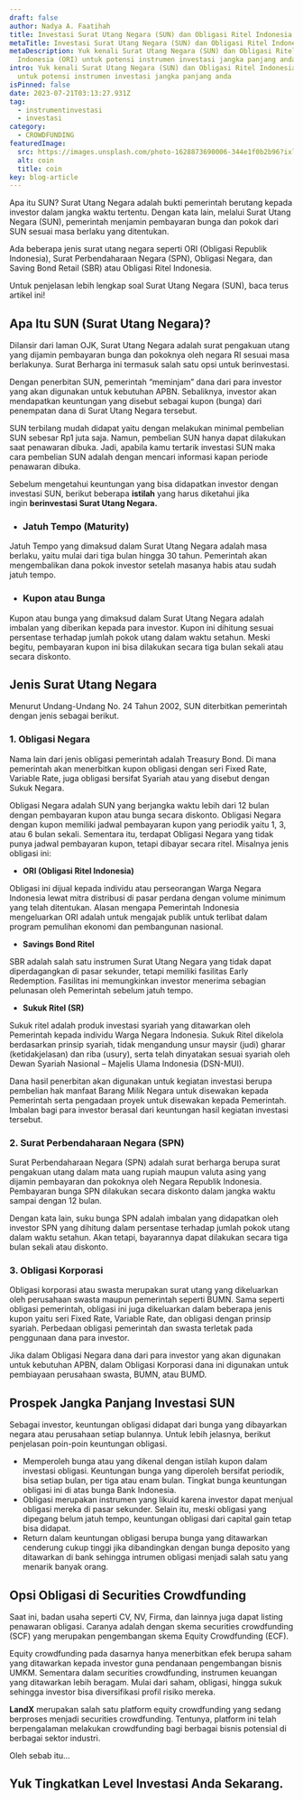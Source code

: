 ```yaml
---
draft: false
author: Nadya A. Faatihah
title: Investasi Surat Utang Negara (SUN) dan Obligasi Ritel Indonesia (ORI)
metaTitle: Investasi Surat Utang Negara (SUN) dan Obligasi Ritel Indonesia (ORI)
metaDescription: Yuk kenali Surat Utang Negara (SUN) dan Obligasi Ritel
  Indonesia (ORI) untuk potensi instrumen investasi jangka panjang anda
intro: Yuk kenali Surat Utang Negara (SUN) dan Obligasi Ritel Indonesia (ORI)
  untuk potensi instrumen investasi jangka panjang anda
isPinned: false
date: 2023-07-21T03:13:27.931Z
tag:
  - instrumentinvestasi
  - investasi
category:
  - CROWDFUNDING
featuredImage:
  src: https://images.unsplash.com/photo-1628873690006-344e1f0b2b96?ixlib=rb-1.2.1&ixid=MnwxMjA3fDB8MHxwaG90by1wYWdlfHx8fGVufDB8fHx8&auto=format&fit=crop&w=870&q=80
  alt: coin
  title: coin
key: blog-article
---
```

Apa itu SUN? Surat Utang Negara adalah bukti pemerintah berutang kepada investor dalam jangka waktu tertentu. Dengan kata lain, melalui Surat Utang Negara (SUN), pemerintah menjamin pembayaran bunga dan pokok dari SUN sesuai masa berlaku yang ditentukan.

Ada beberapa jenis surat utang negara seperti ORI (Obligasi Republik Indonesia), Surat Perbendaharaan Negara (SPN), Obligasi Negara, dan Saving Bond Retail (SBR) atau Obligasi Ritel Indonesia.

Untuk penjelasan lebih lengkap soal Surat Utang Negara (SUN), baca terus artikel ini!

## Apa Itu SUN (Surat Utang Negara)?

Dilansir dari laman OJK, Surat Utang Negara adalah surat pengakuan utang yang dijamin pembayaran bunga dan pokoknya oleh negara RI sesuai masa berlakunya. Surat Berharga ini termasuk salah satu opsi untuk berinvestasi. 

Dengan penerbitan SUN, pemerintah “meminjam” dana dari para investor yang akan digunakan untuk kebutuhan APBN. Sebaliknya, investor akan mendapatkan keuntungan yang disebut sebagai kupon (bunga) dari penempatan dana di Surat Utang Negara tersebut.

SUN terbilang mudah didapat yaitu dengan melakukan minimal pembelian SUN sebesar Rp1 juta saja. Namun, pembelian SUN hanya dapat dilakukan saat penawaran dibuka. Jadi, apabila kamu tertarik investasi SUN maka cara pembelian SUN adalah dengan mencari informasi kapan periode penawaran dibuka.

Sebelum mengetahui keuntungan yang bisa didapatkan investor dengan investasi SUN, berikut beberapa **istilah** yang harus diketahui jika ingin **berinvestasi Surat Utang Negara.**

* ### **Jatuh Tempo (Mat**urity)

Jatuh Tempo yang dimaksud dalam Surat Utang Negara adalah masa berlaku, yaitu mulai dari tiga bulan hingga 30 tahun. Pemerintah akan mengembalikan dana pokok investor setelah masanya habis atau sudah jatuh tempo.

* ### Kupon atau Bunga 

Kupon atau bunga yang dimaksud dalam Surat Utang Negara adalah imbalan yang diberikan kepada para investor. Kupon ini dihitung sesuai persentase terhadap jumlah pokok utang dalam waktu setahun. Meski begitu, pembayaran kupon ini bisa dilakukan secara tiga bulan sekali atau secara diskonto.

## Jenis Surat Utang Negara

Menurut Undang-Undang No. 24 Tahun 2002, SUN diterbitkan pemerintah dengan jenis sebagai berikut.

### 1. Obligasi Negara

Nama lain dari jenis obligasi pemerintah adalah Treasury Bond. Di mana pemerintah akan menerbitkan kupon obligasi dengan seri Fixed Rate, Variable Rate, juga obligasi bersifat Syariah atau yang disebut dengan Sukuk Negara. 

Obligasi Negara adalah SUN yang berjangka waktu lebih dari 12 bulan dengan pembayaran kupon atau bunga secara diskonto. Obligasi Negara dengan kupon memiliki jadwal pembayaran kupon yang periodik yaitu 1, 3, atau 6 bulan sekali. Sementara itu, terdapat Obligasi Negara yang tidak punya jadwal pembayaran kupon, tetapi dibayar secara ritel. Misalnya jenis obligasi ini:

* **ORI (Obligasi Ritel Indonesia)**

Obligasi ini dijual kepada individu atau perseorangan Warga Negara Indonesia lewat mitra distribusi di pasar perdana dengan volume minimum yang telah ditentukan. Alasan mengapa Pemerintah Indonesia mengeluarkan ORI adalah untuk mengajak publik untuk terlibat dalam program pemulihan ekonomi dan pembangunan nasional.

* **Savings Bond Ritel**

SBR adalah salah satu instrumen Surat Utang Negara yang tidak dapat diperdagangkan di pasar sekunder, tetapi memiliki fasilitas Early Redemption. Fasilitas ini memungkinkan investor menerima sebagian pelunasan oleh Pemerintah sebelum jatuh tempo.

* **Sukuk Ritel (SR)**

Sukuk ritel adalah produk investasi syariah yang ditawarkan oleh Pemerintah kepada individu Warga Negara Indonesia. Sukuk Ritel dikelola berdasarkan prinsip syariah, tidak mengandung unsur maysir (judi) gharar (ketidakjelasan) dan riba (usury), serta telah dinyatakan sesuai syariah oleh Dewan Syariah Nasional – Majelis Ulama Indonesia (DSN-MUI).

Dana hasil penerbitan akan digunakan untuk kegiatan investasi berupa pembelian hak manfaat Barang Milik Negara untuk disewakan kepada Pemerintah serta pengadaan proyek untuk disewakan kepada Pemerintah. Imbalan bagi para investor berasal dari keuntungan hasil kegiatan investasi tersebut.

### 2. Surat Perbendaharaan Negara (SPN)

Surat Perbendaharaan Negara (SPN) adalah surat berharga berupa surat pengakuan utang dalam mata uang rupiah maupun valuta asing yang dijamin pembayaran dan pokoknya oleh Negara Republik Indonesia. Pembayaran bunga SPN dilakukan secara diskonto dalam jangka waktu sampai dengan 12 bulan. 

Dengan kata lain, suku bunga SPN adalah imbalan yang didapatkan oleh investor SPN yang dihitung dalam persentase terhadap jumlah pokok utang dalam waktu setahun. Akan tetapi, bayarannya dapat dilakukan secara tiga bulan sekali atau diskonto.

### 3. Obligasi Korporasi

Obligasi korporasi atau swasta merupakan surat utang yang dikeluarkan oleh perusahaan swasta maupun pemerintah seperti BUMN. Sama seperti obligasi pemerintah, obligasi ini juga dikeluarkan dalam beberapa jenis kupon yaitu seri Fixed Rate, Variable Rate, dan obligasi dengan prinsip syariah. Perbedaan obligasi pemerintah dan swasta terletak pada penggunaan dana para investor. 

Jika dalam Obligasi Negara dana dari para investor yang akan digunakan untuk kebutuhan APBN, dalam Obligasi Korporasi dana ini digunakan untuk pembiayaan perusahaan swasta, BUMN, atau BUMD.

## Prospek Jangka Panjang Investasi SUN

Sebagai investor, keuntungan obligasi didapat dari bunga yang dibayarkan negara atau perusahaan setiap bulannya. Untuk lebih jelasnya, berikut penjelasan poin-poin keuntungan obligasi.

* Memperoleh bunga atau yang dikenal dengan istilah kupon dalam investasi obligasi. Keuntungan bunga yang diperoleh bersifat periodik, bisa setiap bulan, per tiga atau enam bulan. Tingkat bunga keuntungan obligasi ini di atas bunga Bank Indonesia. 
* Obligasi merupakan instrumen yang likuid karena investor dapat menjual obligasi mereka di pasar sekunder. Selain itu, meski obligasi yang dipegang belum jatuh tempo, keuntungan obligasi dari capital gain tetap bisa didapat. 
* Return dalam keuntungan obligasi berupa bunga yang ditawarkan cenderung cukup tinggi jika dibandingkan dengan bunga deposito yang ditawarkan di bank sehingga intrumen obligasi menjadi salah satu yang menarik banyak orang.

## Opsi Obligasi di Securities Crowdfunding

Saat ini, badan usaha seperti CV, NV, Firma, dan lainnya juga dapat listing penawaran obligasi. Caranya adalah dengan skema securities crowdfunding (SCF) yang merupakan pengembangan skema Equity Crowdfunding (ECF).

Equity crowdfunding pada dasarnya hanya menerbitkan efek berupa saham yang ditawarkan kepada investor guna pendanaan pengembangan bisnis UMKM. Sementara dalam securities crowdfunding, instrumen keuangan yang ditawarkan lebih beragam. Mulai dari saham, obligasi, hingga sukuk sehingga investor bisa diversifikasi profil risiko mereka.

**LandX** merupakan salah satu platform equity crowdfunding yang sedang berproses menjadi securities crowdfunding. Tentunya, platform ini telah berpengalaman melakukan crowdfunding bagi berbagai bisnis potensial di berbagai sektor industri.

O﻿leh sebab itu…

## Y﻿uk Tingkatkan Level Investasi Anda Sekarang.
